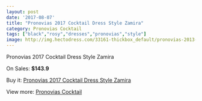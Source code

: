 ```yaml
---
layout: post
date: '2017-08-07'
title: "Pronovias 2017 Cocktail Dress Style Zamira"
category: Pronovias Cocktail
tags: ["black","rosy","dresses","pronovias","style"]
image: http://img.hectodress.com/33161-thickbox_default/pronovias-2013-cocktail-dress-style-zamira.jpg
---
```

Pronovias 2017 Cocktail Dress Style Zamira

On Sales: **$143.9**
<a href="https://www.hectodress.com/pronovias-cocktail/15254-pronovias-2013-cocktail-dress-style-zamira.html"><amp-img layout="responsive" width="600" height="600" src="//img.hectodress.com/33161-thickbox_default/pronovias-2013-cocktail-dress-style-zamira.jpg" alt="Pronovias 2017 Cocktail Dress Style Zamira 0" /></a>

Buy it: [Pronovias 2017 Cocktail Dress Style Zamira](https://www.hectodress.com/pronovias-cocktail/15254-pronovias-2013-cocktail-dress-style-zamira.html "Pronovias 2017 Cocktail Dress Style Zamira")

View more: [Pronovias Cocktail](https://www.hectodress.com/274-pronovias-cocktail "Pronovias Cocktail")